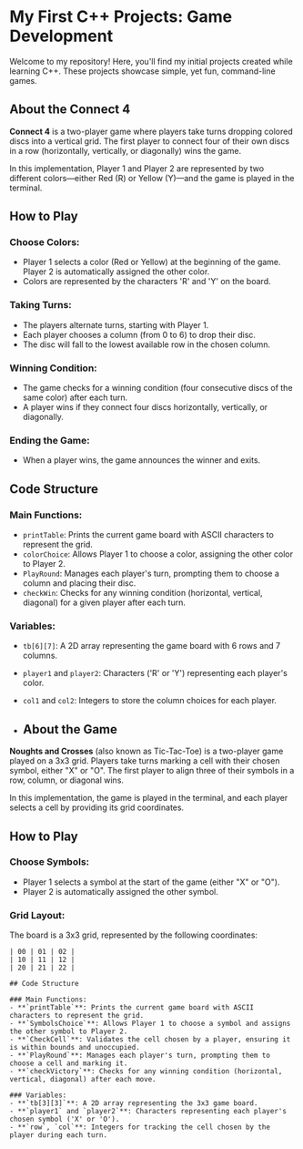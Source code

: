 #  My First C++ Projects: Game Development
Welcome to my repository! Here, you'll find my initial projects created while learning C++. These projects showcase simple, yet fun, command-line games.

## About the Connect 4

**Connect 4** is a two-player game where players take turns dropping colored discs into a vertical grid. The first player to connect four of their own discs in a row (horizontally, vertically, or diagonally) wins the game.

In this implementation, Player 1 and Player 2 are represented by two different colors—either Red (R) or Yellow (Y)—and the game is played in the terminal.

## How to Play

### Choose Colors:
- Player 1 selects a color (Red or Yellow) at the beginning of the game. Player 2 is automatically assigned the other color.
- Colors are represented by the characters 'R' and 'Y' on the board.

### Taking Turns:
- The players alternate turns, starting with Player 1.
- Each player chooses a column (from 0 to 6) to drop their disc.
- The disc will fall to the lowest available row in the chosen column.

### Winning Condition:
- The game checks for a winning condition (four consecutive discs of the same color) after each turn.
- A player wins if they connect four discs horizontally, vertically, or diagonally.

### Ending the Game:
- When a player wins, the game announces the winner and exits.

## Code Structure

### Main Functions:
- `printTable`: Prints the current game board with ASCII characters to represent the grid.
- `colorChoice`: Allows Player 1 to choose a color, assigning the other color to Player 2.
- `PlayRound`: Manages each player's turn, prompting them to choose a column and placing their disc.
- `checkWin`: Checks for any winning condition (horizontal, vertical, diagonal) for a given player after each turn.

### Variables:
- `tb[6][7]`: A 2D array representing the game board with 6 rows and 7 columns.
- `player1` and `player2`: Characters ('R' or 'Y') representing each player's color.
- `col1` and `col2`: Integers to store the column choices for each player.

- ## About the Game

**Noughts and Crosses** (also known as Tic-Tac-Toe) is a two-player game played on a 3x3 grid. Players take turns marking a cell with their chosen symbol, either "X" or "O". The first player to align three of their symbols in a row, column, or diagonal wins.

In this implementation, the game is played in the terminal, and each player selects a cell by providing its grid coordinates.

## How to Play

### Choose Symbols:
- Player 1 selects a symbol at the start of the game (either "X" or "O").
- Player 2 is automatically assigned the other symbol.
  
### Grid Layout:
The board is a 3x3 grid, represented by the following coordinates:
```plaintext
| 00 | 01 | 02 |
| 10 | 11 | 12 |
| 20 | 21 | 22 |

## Code Structure

### Main Functions:
- **`printTable`**: Prints the current game board with ASCII characters to represent the grid.
- **`SymbolsChoice`**: Allows Player 1 to choose a symbol and assigns the other symbol to Player 2.
- **`CheckCell`**: Validates the cell chosen by a player, ensuring it is within bounds and unoccupied.
- **`PlayRound`**: Manages each player's turn, prompting them to choose a cell and marking it.
- **`checkVictory`**: Checks for any winning condition (horizontal, vertical, diagonal) after each move.

### Variables:
- **`tb[3][3]`**: A 2D array representing the 3x3 game board.
- **`player1` and `player2`**: Characters representing each player's chosen symbol ('X' or 'O').
- **`row`, `col`**: Integers for tracking the cell chosen by the player during each turn.

